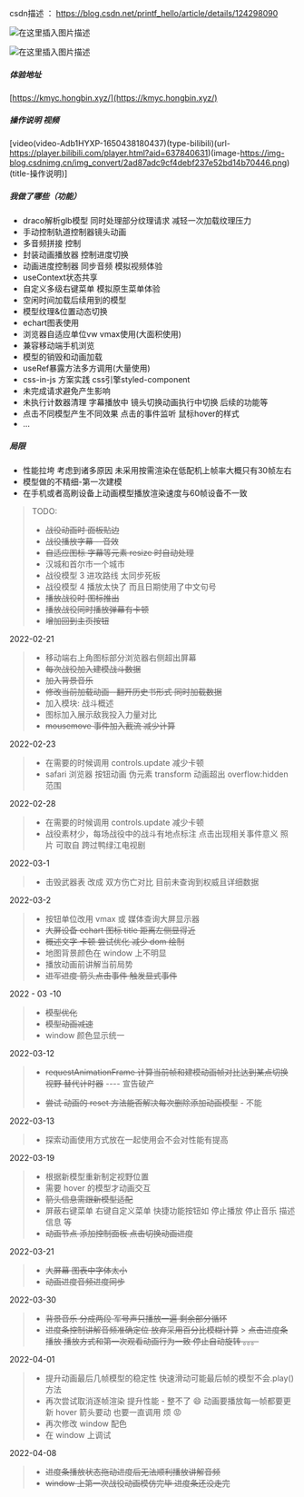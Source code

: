 csdn描述 ： https://blog.csdn.net/printf_hello/article/details/124298090

![在这里插入图片描述](https://img-blog.csdnimg.cn/ad3bd792893a4dbeb71e060dd4b318f1.png?x-oss-process=image/watermark,type_d3F5LXplbmhlaQ,shadow_50,text_Q1NETiBASmVkaSBIb25nYmlu,size_20,color_FFFFFF,t_70,g_se,x_16)

![在这里插入图片描述](https://img-blog.csdnimg.cn/8c68ba71fda84a3a8ef768154531e2e4.png?x-oss-process=image/watermark,type_d3F5LXplbmhlaQ,shadow_50,text_Q1NETiBASmVkaSBIb25nYmlu,size_20,color_FFFFFF,t_70,g_se,x_16)


##### 体验地址
[https://kmyc.hongbin.xyz/](https://kmyc.hongbin.xyz/)
##### 操作说明 视频
[video(video-Adb1HYXP-1650438180437)(type-bilibili)(url-https://player.bilibili.com/player.html?aid=637840631)(image-https://img-blog.csdnimg.cn/img_convert/2ad87adc9cf4debf237e52bd14b70446.png)(title-操作说明)]

##### 我做了哪些（功能）
-  draco解析glb模型 同时处理部分纹理请求 减轻一次加载纹理压力
- 手动控制轨道控制器镜头动画 
- 多音频拼接 控制
- 封装动画播放器 控制进度切换 
- 动画进度控制器 同步音频 模拟视频体验
- useContext状态共享
- 自定义多级右键菜单 模拟原生菜单体验
- 空闲时间加载后续用到的模型
- 模型纹理&位置动态切换
- echart图表使用
- 浏览器自适应单位vw vmax使用(大面积使用)
- 兼容移动端手机浏览
- 模型的销毁和动画加载
- useRef暴露方法多方调用(大量使用)
- css-in-js 方案实践 css引擎styled-component
- 未完成请求避免产生影响
- 未执行计数器清理 字幕播放中 镜头切换动画执行中切换 后续的功能等
- 点击不同模型产生不同效果 点击的事件监听 鼠标hover的样式
- ...

##### 局限
- 性能拉垮 考虑到诸多原因 未采用按需渲染在低配机上帧率大概只有30帧左右
- 模型做的不精细-第一次建模
- 在手机或者高刷设备上动画模型播放渲染速度与60帧设备不一致


> TODO:
>
> - ~~战役动画时 面板贴边~~
> - ~~战役播放字幕 --音效~~
> - ~~自适应图标 字幕等元素 resize 时自动处理~~
> - 汉城和首尔市一个城市
> - 战役模型 3 进攻路线 太同步死板
> - 战役模型 4 播放太快了 而且日期使用了中文句号
> - ~~播放战役时 图标推出~~
> - ~~播放战役同时播放弹幕有卡顿~~
> - ~~增加回到主页按钮~~

2022-02-21

> - 移动端右上角图标部分浏览器右侧超出屏幕
> - ~~每次战役加入建模战斗数据~~
> - ~~加入背景音乐~~
> - ~~修改当前加载动画--翻开历史书形式 同时加载数据~~
> - 加入模块: 战斗概述
> - 图标加入展示敌我投入力量对比
> - ~~mousemove 事件加入截流 减少计算~~

2022-02-23

> - 在需要的时候调用 controls.update 减少卡顿
> - safari 浏览器 按钮动画 伪元素 transform 动画超出 overflow:hidden 范围

2022-02-28

> - 在需要的时候调用 controls.update 减少卡顿
> - 战役素材少，每场战役中的战斗有地点标注 点击出现相关事件意义 照片 可取自 跨过鸭绿江电视剧

2022-03-1

> - 击毁武器表 改成 双方伤亡对比 目前未查询到权威且详细数据

2022-03-2

> - 按钮单位改用 vmax 或 媒体查询大屏显示器
> - ~~大屏设备 echart 图标 title 距离左侧显得近~~
> - ~~概述文字 卡顿 尝试优化 减少 dom 绘制~~
> - 地图背景颜色在 window 上不明显
> - 播放动画前讲解当前局势
> - ~~进军进度 箭头点击事件 触发显式事件~~

2022 - 03 -10

> - ~~模型优化~~
> - ~~模型动画减速~~
> - window 颜色显示统一

2022-03-12

> - ~~requestAnimationFrame 计算当前帧和建模动画帧对比达到某点切换视野 替代计时器~~ ---- 宣告破产
>
> * ~~尝试 动画的 reset 方法能否解决每次删除添加动画模型~~ - 不能

2022-03-13

> - 探索动画使用方式放在一起使用会不会对性能有提高

2022-03-19

> - 根据新模型重新制定视野位置
> - 需要 hover 的模型才动画交互
> - ~~箭头信息需跟新模型适配~~
> - 屏蔽右键菜单 右键自定义菜单 快捷功能按钮如 停止播放 停止音乐 描述信息 等
> - ~~动画节点 添加控制面板 点击切换动画进度~~

2022-03-21

> - ~~大屏幕 图表中字体太小~~
> - ~~动画进度音频进度同步~~

2022-03-30

> - ~~背景音乐 分成两段 军号声只播放一遍 剩余部分循环~~
> - ~~进度条控制讲解音频准确定位 放弃采用百分比模糊计算~~ > ~~点击进度条播放 播放方式和第一次观看动画行为一致 停止自动旋转 。。。~~

2022-04-01

> - 提升动画最后几帧模型的稳定性 快速滑动可能最后帧的模型不会.play()方法
> - 再次尝试取消逐帧渲染 提升性能 - 整不了 😄 动画要播放每一帧都要更新 hover 箭头要动 也要一直调用 烦 😡
> - 再次修改 window 配色
> - 在 window 上调试

2022-04-08

> - ~~进度条播放状态拖动进度后无法顺利播放讲解音频~~
> - ~~window 上第一次战役动画模仿完毕 进度条还没走完~~
